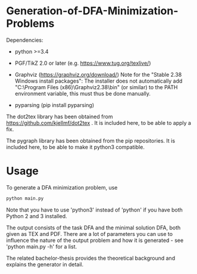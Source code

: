# Generation-of-DFA-Minimization-Problems

Dependencies:

* python >=3.4
* PGF/TikZ 2.0 or later (e.g. https://www.tug.org/texlive/)
* Graphviz (https://graphviz.org/download/)
Note for the "Stable 2.38 Windows install packages": The installer does not automatically add "C:\Program Files (x86)\Graphviz2.38\bin" (or similar) to the PATH environment variable, this must thus be done manually.

* pyparsing (pip install pyparsing)

The dot2tex library has been obtained from https://github.com/kjellmf/dot2tex .
It is included here, to be able to apply a fix.

The pygraph library has been obtained from the pip repositories.
It is included here, to be able to make it python3 compatible.

# Usage

To generate a DFA minimization problem, use
```bash
python main.py
```
Note that you have to use 'python3' instead of 'python' if you have both Python 2 and 3 installed.

The output consists of the task DFA and the minimal solution DFA, both given as TEX and PDF. There are a lot of parameters you can use to influence the nature of the output problem and how it is generated - see 'python main.py -h' for a list.

The related bachelor-thesis provides the theoretical background and explains the generator in detail.
